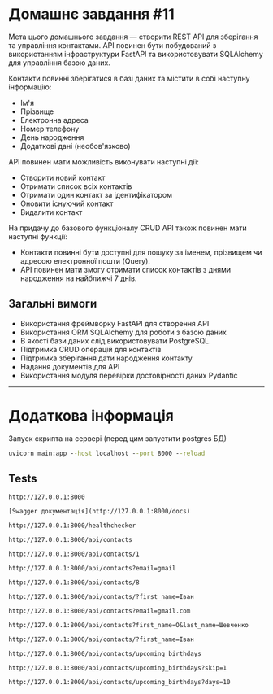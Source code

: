 # Домашнє завдання #11

Мета цього домашнього завдання — створити REST API для зберігання та управління контактами. 
API повинен бути побудований з використанням інфраструктури FastAPI та використовувати SQLAlchemy для управління базою даних.

Контакти повинні зберігатися в базі даних та містити в собі наступну інформацію:
* Ім'я
* Прізвище
* Електронна адреса
* Номер телефону
* День народження
* Додаткові дані (необов'язково)

API повинен мати можливість виконувати наступні дії:
+ Створити новий контакт
+ Отримати список всіх контактів
+ Отримати один контакт за ідентифікатором
+ Оновити існуючий контакт
+ Видалити контакт

На придачу до базового функціоналу CRUD API також повинен мати наступні функції:
+ Контакти повинні бути доступні для пошуку за іменем, прізвищем чи адресою електронної пошти (Query).
+ API повинен мати змогу отримати список контактів з днями народження на найближчі 7 днів.

## Загальні вимоги
+ Використання фреймворку FastAPI для створення API
+ Використання ORM SQLAlchemy для роботи з базою даних
+ В якості бази даних слід використовувати PostgreSQL.
+ Підтримка CRUD операцій для контактів
+ Підтримка зберігання дати народження контакту
+ Надання документів для API
+ Використання модуля перевірки достовірності даних Pydantic
-----------------
# Додаткова інформація
Запуск скрипта на сервері (перед цим запустити postgres БД)
```cmd
uvicorn main:app --host localhost --port 8000 --reload
```

## Tests
    http://127.0.0.1:8000
    
    [Swagger документація](http://127.0.0.1:8000/docs)

    http://127.0.0.1:8000/healthchecker

    http://127.0.0.1:8000/api/contacts

    http://127.0.0.1:8000/api/contacts/1

    http://127.0.0.1:8000/api/contacts?email=gmail
    
    http://127.0.0.1:8000/api/contacts/8

    http://127.0.0.1:8000/api/contacts/?first_name=Іван
    
    http://127.0.0.1:8000/api/contacts?email=gmail.com
    
    http://127.0.0.1:8000/api/contacts?first_name=О&last_name=Шевченко

    http://127.0.0.1:8000/api/contacts/?first_name=Іван

    http://127.0.0.1:8000/api/contacts/upcoming_birthdays
    
    http://127.0.0.1:8000/api/contacts/upcoming_birthdays?skip=1
    
    http://127.0.0.1:8000/api/contacts/upcoming_birthdays?days=10